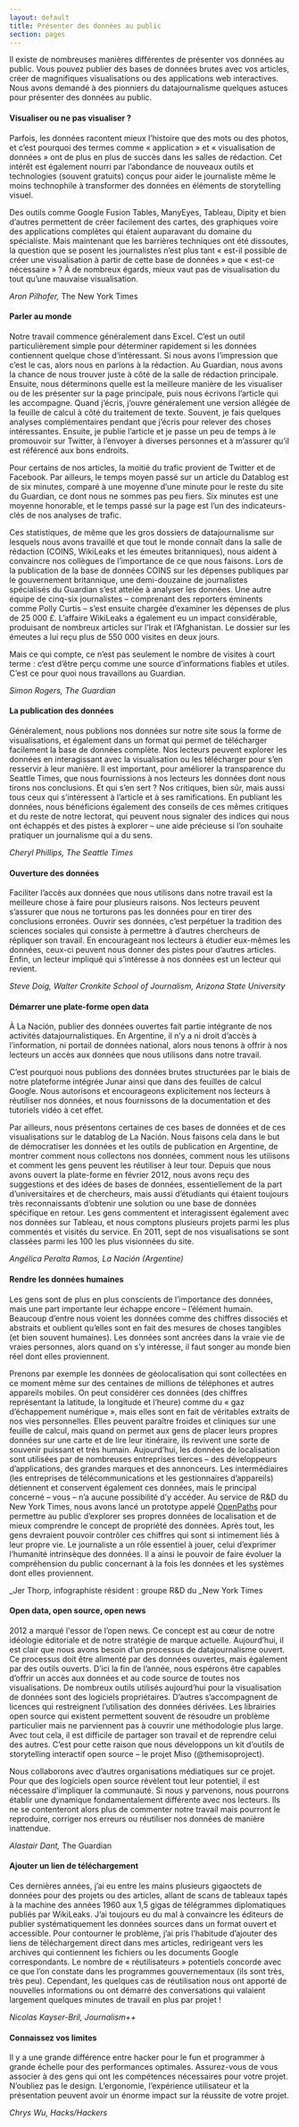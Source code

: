 ```yaml
---
layout: default
title: Présenter des données au public
section: pages
---
```


Il existe de nombreuses manières différentes de présenter vos données au public. Vous pouvez publier des bases de données brutes avec vos articles, créer de magnifiques visualisations ou des applications web interactives. Nous avons demandé à des pionniers du datajournalisme quelques astuces pour présenter des données au public.

#### Visualiser ou ne pas visualiser ?

Parfois, les données racontent mieux l’histoire que des mots ou des photos, et c’est pourquoi des termes comme « application » et « visualisation de données » ont de plus en plus de succès dans les salles de rédaction. Cet intérêt est également nourri par l’abondance de nouveaux outils et technologies (souvent gratuits) conçus pour aider le journaliste même le moins technophile à transformer des données en éléments de storytelling visuel.

Des outils comme Google Fusion Tables, ManyEyes, Tableau, Dipity et bien d’autres permettent de créer facilement des cartes, des graphiques voire des applications complètes qui étaient auparavant du domaine du spécialiste. Mais maintenant que les barrières techniques ont été dissoutes, la question que se posent les journalistes n’est plus tant « est-il possible de créer une visualisation à partir de cette base de données » que « est-ce nécessaire » ? À de nombreux égards, mieux vaut pas de visualisation du tout qu’une mauvaise visualisation.

_Aron Pilhofer,_ The New York Times

#### Parler au monde

Notre travail commence généralement dans Excel. C’est un outil particulièrement simple pour déterminer rapidement si les données contiennent quelque chose d’intéressant. Si nous avons l’impression que c’est le cas, alors nous en parlons à la rédaction. Au Guardian, nous avons la chance de nous trouver juste à côté de la salle de rédaction principale. Ensuite, nous déterminons quelle est la meilleure manière de les visualiser ou de les présenter sur la page principale, puis nous écrivons l’article qui les accompagne. Quand j’écris, j’ouvre généralement une version allégée de la feuille de calcul à côté du traitement de texte. Souvent, je fais quelques analyses complémentaires pendant que j’écris pour relever des choses intéressantes. Ensuite, je publie l’article et je passe un peu de temps à le promouvoir sur Twitter, à l’envoyer à diverses personnes et à m’assurer qu’il est référencé aux bons endroits.

Pour certains de nos articles, la moitié du trafic provient de Twitter et de Facebook. Par ailleurs, le temps moyen passé sur un article du Datablog est de six minutes, comparé à une moyenne d’une minute pour le reste du site du Guardian, ce dont nous ne sommes pas peu fiers. Six minutes est une moyenne honorable, et le temps passé sur la page est l’un des indicateurs-clés de nos analyses de trafic.

Ces statistiques, de même que les gros dossiers de datajournalisme sur lesquels nous avons travaillé et que tout le monde connaît dans la salle de rédaction (COINS, WikiLeaks et les émeutes britanniques), nous aident à convaincre nos collègues de l’importance de ce que nous faisons. Lors de la publication de la base de données COINS sur les dépenses publiques par le gouvernement britannique, une demi-douzaine de journalistes spécialisés du Guardian s’est attelée à analyser les données. Une autre équipe de cinq-six journalistes – comprenant des reporters éminents comme Polly Curtis – s’est ensuite chargée d’examiner les dépenses de plus de 25 000 £. L’affaire WikiLeaks a également eu un impact considérable, produisant de nombreux articles sur l’Irak et l’Afghanistan. Le dossier sur les émeutes a lui reçu plus de 550 000 visites en deux jours.

Mais ce qui compte, ce n’est pas seulement le nombre de visites à court terme : c’est d’être perçu comme une source d’informations fiables et utiles. C’est ce pour quoi nous travaillons au Guardian.

_Simon Rogers, The Guardian_

#### La publication des données

Généralement, nous publions nos données sur notre site sous la forme de visualisations, et également dans un format qui permet de télécharger facilement la base de données complète. Nos lecteurs peuvent explorer les données en interagissant avec la visualisation ou les télécharger pour s’en resservir à leur manière. Il est important, pour améliorer la transparence du Seattle Times, que nous fournissions à nos lecteurs les données dont nous tirons nos conclusions. Et qui s’en sert ? Nos critiques, bien sûr, mais aussi tous ceux qui s’intéressent à l’article et à ses ramifications. En publiant les données, nous bénéficions également des conseils de ces mêmes critiques et du reste de notre lectorat, qui peuvent nous signaler des indices qui nous ont échappés et des pistes à explorer – une aide précieuse si l’on souhaite pratiquer un journalisme qui a du sens.

_Cheryl Phillips, The Seattle Times_

#### Ouverture des données

Faciliter l’accès aux données que nous utilisons dans notre travail est la meilleure chose à faire pour plusieurs raisons. Nos lecteurs peuvent s’assurer que nous ne torturons pas les données pour en tirer des conclusions erronées. Ouvrir ses données, c’est perpétuer la tradition des sciences sociales qui consiste à permettre à d’autres chercheurs de répliquer son travail. En encourageant nos lecteurs à étudier eux-mêmes les données, ceux-ci peuvent nous donner des pistes pour d’autres articles. Enfin, un lecteur impliqué qui s’intéresse à nos données est un lecteur qui revient.

_Steve Doig, Walter Cronkite School of Journalism, Arizona State University_

#### Démarrer une plate-forme open data

À La Nación, publier des données ouvertes fait partie intégrante de nos activités datajournalistiques. En Argentine, il n’y a ni droit d’accès à l’information, ni portail de données national, alors nous tenons à offrir à nos lecteurs un accès aux données que nous utilisons dans notre travail.

C’est pourquoi nous publions des données brutes structurées par le biais de notre plateforme intégrée Junar ainsi que dans des feuilles de calcul Google. Nous autorisons et encourageons explicitement nos lecteurs à réutiliser nos données, et nous fournissons de la documentation et des tutoriels vidéo à cet effet.

Par ailleurs, nous présentons certaines de ces bases de données et de ces visualisations sur le datablog de La Nación. Nous faisons cela dans le but de démocratiser les données et les outils de publication en Argentine, de montrer comment nous collectons nos données, comment nous les utilisons et comment les gens peuvent les réutiliser à leur tour. Depuis que nous avons ouvert la plate-forme en février 2012, nous avons reçu des suggestions et des idées de bases de données, essentiellement de la part d’universitaires et de chercheurs, mais aussi d’étudiants qui étaient toujours très reconnaissants d’obtenir une solution ou une base de données spécifique en retour. Les gens commentent et interagissent également avec nos données sur Tableau, et nous comptons plusieurs projets parmi les plus commentés et visités du service. En 2011, sept de nos visualisations se sont classées parmi les 100 les plus visionnées du site.

_Angélica Peralta Ramos, La Nación (Argentine)_ 

#### Rendre les données humaines

Les gens sont de plus en plus conscients de l’importance des données, mais une part importante leur échappe encore – l’élément humain. Beaucoup d’entre nous voient les données comme des chiffres dissociés et abstraits et oublient qu’elles sont en fait des mesures de choses tangibles (et bien souvent humaines). Les données sont ancrées dans la vraie vie de vraies personnes, alors quand on s’y intéresse, il faut songer au monde bien réel dont elles proviennent.

Prenons par exemple les données de géolocalisation qui sont collectées en ce moment même sur des centaines de millions de téléphones et autres appareils mobiles. On peut considérer ces données (des chiffres représentant la latitude, la longitude et l’heure) comme du « gaz d’échappement numérique », mais elles sont en fait de véritables extraits de nos vies personnelles. Elles peuvent paraître froides et cliniques sur une feuille de calcul, mais quand on permet aux gens de placer leurs propres données sur une carte et de lire leur itinéraire, ils revivent une sorte de souvenir puissant et très humain. Aujourd’hui, les données de localisation sont utilisées par de nombreuses entreprises tierces – des développeurs d’applications, des grandes marques et des annonceurs. Les intermédiaires (les entreprises de télécommunications et les gestionnaires d’appareils) détiennent et conservent également ces données, mais le principal concerné – vous – n’a aucune possibilité d’y accéder. Au service de R&D du New York Times, nous avons lancé un prototype appelé [OpenPaths](http://openpaths.cc) pour permettre au public d’explorer ses propres données de localisation et de mieux comprendre le concept de propriété des données. Après tout, les gens devraient pouvoir contrôler ces chiffres qui sont si intimement liés à leur propre vie. Le journaliste a un rôle essentiel à jouer, celui d’exprimer l’humanité intrinsèque des données. Il a ainsi le pouvoir de faire évoluer la compréhension du public concernant à la fois les données et les systèmes dont elles proviennent.

_Jer Thorp, infographiste résident : groupe R&D du _New York Times

#### Open data, open source, open news

2012 a marqué l'essor de l’open news. Ce concept est au cœur de notre idéologie éditoriale et de notre stratégie de marque actuelle. Aujourd’hui, il est clair que nous avons besoin d’un processus de datajournalisme ouvert. Ce processus doit être alimenté par des données ouvertes, mais également par des outils ouverts. D’ici la fin de l’année, nous espérons être capables d’offrir un accès aux données et au code source de toutes nos visualisations. De nombreux outils utilisés aujourd’hui pour la visualisation de données sont des logiciels propriétaires. D’autres s’accompagnent de licences qui restreignent l’utilisation des données dérivées. Les librairies open source qui existent permettent souvent de résoudre un problème particulier mais ne parviennent pas à couvrir une méthodologie plus large. Avec tout cela, il est difficile de partager son travail et de reprendre celui des autres. C’est pour cette raison que nous développons un kit d’outils de storytelling interactif open source – le projet Miso (@themisoproject).

Nous collaborons avec d’autres organisations médiatiques sur ce projet. Pour que des logiciels open source révèlent tout leur potentiel, il est nécessaire d’impliquer la communauté. Si nous y parvenons, nous pourrons établir une dynamique fondamentalement différente avec nos lecteurs. Ils ne se contenteront alors plus de commenter notre travail mais pourront le reproduire, corriger nos erreurs ou réutiliser nos données de manière inattendue.

_Alastair Dant,_ The Guardian

#### Ajouter un lien de téléchargement

Ces dernières années, j’ai eu entre les mains plusieurs gigaoctets de données pour des projets ou des articles, allant de scans de tableaux tapés à la machine des années 1960 aux 1,5 gigas de télégrammes diplomatiques publiés par WikiLeaks. J’ai toujours eu du mal à convaincre les éditeurs de publier systématiquement les données sources dans un format ouvert et accessible. Pour contourner le problème, j’ai pris l’habitude d’ajouter des liens de téléchargement direct dans mes articles, redirigeant vers les archives qui contiennent les fichiers ou les documents Google correspondants. Le nombre de « réutilisateurs » potentiels concorde avec ce que l’on constate dans les programmes gouvernementaux (ils sont très, très peu). Cependant, les quelques cas de réutilisation nous ont apporté de nouvelles informations ou ont démarré des conversations qui valaient largement quelques minutes de travail en plus par projet !

_Nicolas Kayser-Bril, Journalism++_

#### Connaissez vos limites

Il y a une grande différence entre hacker pour le fun et programmer à grande échelle pour des performances optimales. Assurez-vous de vous associer à des gens qui ont les compétences nécessaires pour votre projet. N’oubliez pas le design. L’ergonomie, l’expérience utilisateur et la présentation peuvent avoir un énorme impact sur la réussite de votre projet.

_Chrys Wu, Hacks/Hackers_